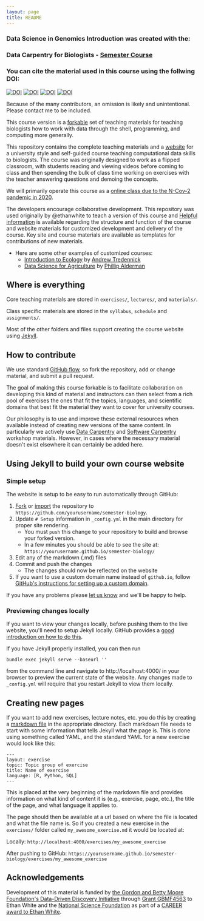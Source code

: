```yaml
---
layout: page
title: README
---
```


### Data Science in Genomics Introduction was created with the:
### Data Carpentry for Biologists - [Semester Course](http://datacarpentry.org/semester-biology)

### You can cite the material used in this course using the follwing DOI:
[![DOI](https://zenodo.org/badge/DOI/10.5281/zenodo.3260609.svg)](https://doi.org/10.5281/zenodo.3260609)
[![DOI](https://zenodo.org/badge/DOI/10.5281/zenodo.3260560.svg)](https://doi.org/10.5281/zenodo.3260560)
[![DOI](https://zenodo.org/badge/DOI/10.5281/zenodo.3260317.svg)](https://doi.org/10.5281/zenodo.3260317)
[![DOI](https://zenodo.org/badge/DOI/10.5281/zenodo.3260309.svg)](https://doi.org/10.5281/zenodo.3260309)

Because of the many contributors, an omission is likely and unintentional. 
Please contact me to be included. 

This course version is a [forkable](https://help.github.com/articles/fork-a-repo/) set of teaching materials for teaching 
biologists how to work with data through the shell, programming, and computing more generally.

This repository contains the complete teaching materials and a [website](https://hoytpr.github.io/bioinformatics-semester/) 
for a university style and self-guided course teaching computational data 
skills to biologists. The course was originally designed
to work as a flipped classroom, with students reading and viewing
videos before coming to class and then spending the bulk of class time working
on exercises with the teacher answering questions and demoing the concepts.

We will primarily operate this course as
a [online class due to the N-Cov-2 pandemic in 2020](https://hoytpr.github.io/bioinformatics-semester/START-for-self-guided-students). 

The developers encourage collaborative development. This repository was used originally by 
@ethanwhite to teach a version of this course and [Helpful information](http://www.datacarpentry.org/semester-biology/docs/) 
is available regarding the structure and function of the course and website
materials for customized development and delivery of the course. Key site and course materials are
available as templates for contributions of new materials.

- Here are some other examples of customized courses:
  - [Introduction to Ecology](https://atredennick.github.io/ecology_class/) by [Andrew Tredennick](https://atredennick.github.io/)
  - [Data Science for Agriculture](https://github.com/palderman/DataSciAg/) by [Phillip Alderman](http://pss.okstate.edu/pass-drctry/faculty/alderman)


## Where is everything

Core teaching materials are stored in `exercises/`, `lectures/`, and 
`materials/`.

Class specific materials are stored in the `syllabus`, `schedule` and `assignments/`.

Most of the other folders and files support creating the course website using
[Jekyll](http://jekyllrb.com/).


## How to contribute

We use standard [GitHub flow](https://guides.github.com/introduction/flow/), so
fork the repository, add or change material, and submit a pull request.

The goal of making this course forkable is to facilitate collaboration on
developing this kind of material and instructors can then select 
from a rich pool of exercises the ones that fit the
topics, languages, and scientific domains that best fit the material they want
to cover for university courses.

Our philosophy is to use and improve these external resources 
when available instead of creating new versions of the
same content. In particularly we actively use
[Data Carpentry](http://datacarpentry.org/lessons) and
[Software Carpentry](http://software-carpentry.org/lessons.html) workshop
materials. However, in cases where the necessary material doesn't exist
elsewhere it can certainly be added here.


## Using Jekyll to build your own course website

### Simple setup

The website is setup to be easy to run automatically through GitHub:

1. [Fork](https://github.com/datacarpentry/semester-biology#fork-destination-box)
   or [import](https://import.github.com/) the repository to 
   `https://github.com/yourusername/semester-biology`.
2. Update `# Setup` information in `_config.yml` in the main directory for
   proper site rendering.
   * You must `push` this change to your repository to build and browse your 
     forked version.
   * In a few minutes you should be able to see the site at:
     `https://yourusername.github.io/semester-biology/`
3. Edit any of the markdown (.md) files
4. Commit and push the changes
   * The changes should now be reflected on the website
5. If you want to use a custom domain name instead of `github.io`, follow
   [GitHub's instructions for setting up a custom domain](https://help.github.com/articles/setting-up-a-custom-domain-with-github-pages/).

If you have any problems please
[let us know](https://github.com/datacarpentry/semester-biology/issues/new) and
we'll be happy to help.

### Previewing changes locally

If you want to view your changes locally, before pushing them to the live
website, you'll need to setup Jekyll locally. GitHub provides a [good
introduction on how to do this](https://help.github.com/articles/using-jekyll-with-pages/).

If you have Jekyll properly installed, you can then run

`bundle exec jekyll serve --baseurl ''`

from the command line and navigate to http://localhost:4000/ in your browser to
preview the current state of the website. Any changes made to `_config.yml` will 
require that you restart Jekyll to view them locally.


## Creating new pages

If you want to add new exercises, lecture notes, etc. you do this by creating a
[markdown file](http://daringfireball.net/projects/markdown/basics) in the
appropriate directory. Each markdown file needs to start with some information
that tells Jekyll what the page is. This is done using something called YAML,
and the standard YAML for a new exercise would look like this:

```
---
layout: exercise
topic: Topic group of exercise
title: Name of exercise
language: [R, Python, SQL]
---
```

This is placed at the very beginning of the markdown file and provides
information on what kind of content it is (e.g., exercise, page, etc.),
the title of the page, and what language it applies to.

The page should then be available at a url based on where the file is located
and what the file name is. So if you created a new exercise in the `exercises/`
folder called `my_awesome_exercise.md` it would be located at:

Locally: `http://localhost:4000/exercises/my_awesome_exercise`

After pushing to GitHub:
`https://yourusername.github.io/semester-biology/exercises/my_awesome_exercise`


## Acknowledgements

Development of this material is funded by [the Gordon and Betty Moore
Foundation's Data-Driven Discovery
Initiative](http://www.moore.org/programs/science/data-driven-discovery) through
[Grant GBMF4563](http://www.moore.org/grants/list/GBMF4563) to Ethan White and
the [National Science Foundation](http://nsf.gov/) as part of a [CAREER award to
Ethan White](http://nsf.gov/awardsearch/showAward.do?AwardNumber=0953694).
